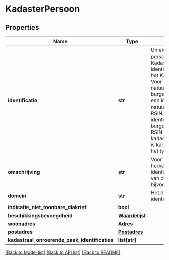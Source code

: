 # KadasterPersoon

## Properties
Name | Type | Description | Notes
------------ | ------------- | ------------- | -------------
**identificatie** | **str** | Unieke identificatie voor de persoon. Voor een Kadasterpersoon is dit de identificatie zoals die door het Kadaster is vastgesteld. Voor een ingeschreven natuurlijk persoon is dit het burgerservicenummer. Voor een ingeschreven niet-natuurlijk persoon is dit het RSIN. Of de waarde in identificatie een burgerservicenummer, een RSIN of een kadasterpersoonidentificatie is kan worden afgeleid uit het type persoon. | [optional] 
**omschrijving** | **str** | Voor mensen leesbare, herkenbare en identificerende omschrijving van de persoon (met bijvoorbeeld de naam). | [optional] 
**domein** | **str** | Het domein waartoe de identificatie behoort. | [optional] 
**indicatie_niet_toonbare_diakriet** | **bool** |  | [optional] 
**beschikkingsbevoegdheid** | [**Waardelijst**](Waardelijst.md) |  | [optional] 
**woonadres** | [**Adres**](Adres.md) |  | [optional] 
**postadres** | [**Postadres**](Postadres.md) |  | [optional] 
**kadastraal_onroerende_zaak_identificaties** | **list[str]** |  | [optional] 

[[Back to Model list]](../README.md#documentation-for-models) [[Back to API list]](../README.md#documentation-for-api-endpoints) [[Back to README]](../README.md)

